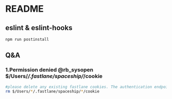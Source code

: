 # README

## eslint & eslint-hooks

```bash
npm run postinstall
```

## Q&A

### 1.Permission denied @rb_sysopen $/Users/*/.fastlane/spaceship/*/cookie

```bash
#please delete any existing fastlane cookies. The authentication endpoint has changed recently 
rm $/Users/*/.fastlane/spaceship/*/cookie
```